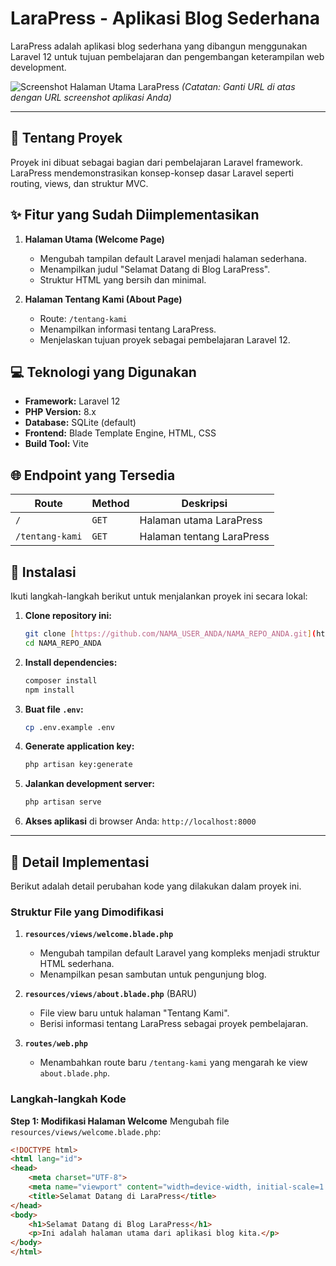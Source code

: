# LaraPress - Aplikasi Blog Sederhana

LaraPress adalah aplikasi blog sederhana yang dibangun menggunakan Laravel 12 untuk tujuan pembelajaran dan pengembangan keterampilan web development.

![Screenshot Halaman Utama LaraPress](URL_UNTUK_SCREENSHOT_HALAMAN_UTAMA_ANDA)
*(Catatan: Ganti URL di atas dengan URL screenshot aplikasi Anda)*

---

## 📝 Tentang Proyek

Proyek ini dibuat sebagai bagian dari pembelajaran Laravel framework. LaraPress mendemonstrasikan konsep-konsep dasar Laravel seperti routing, views, dan struktur MVC.

## ✨ Fitur yang Sudah Diimplementasikan

1.  **Halaman Utama (Welcome Page)**
    * Mengubah tampilan default Laravel menjadi halaman sederhana.
    * Menampilkan judul "Selamat Datang di Blog LaraPress".
    * Struktur HTML yang bersih dan minimal.

2.  **Halaman Tentang Kami (About Page)**
    * Route: `/tentang-kami`
    * Menampilkan informasi tentang LaraPress.
    * Menjelaskan tujuan proyek sebagai pembelajaran Laravel 12.

## 💻 Teknologi yang Digunakan

* **Framework:** Laravel 12
* **PHP Version:** 8.x
* **Database:** SQLite (default)
* **Frontend:** Blade Template Engine, HTML, CSS
* **Build Tool:** Vite

## 🌐 Endpoint yang Tersedia

| Route          | Method | Deskripsi                |
| -------------- | ------ | ------------------------ |
| `/`            | `GET`  | Halaman utama LaraPress  |
| `/tentang-kami`| `GET`  | Halaman tentang LaraPress|

## 🚀 Instalasi

Ikuti langkah-langkah berikut untuk menjalankan proyek ini secara lokal:

1.  **Clone repository ini:**
    ```bash
    git clone [https://github.com/NAMA_USER_ANDA/NAMA_REPO_ANDA.git](https://github.com/NAMA_USER_ANDA/NAMA_REPO_ANDA.git)
    cd NAMA_REPO_ANDA
    ```

2.  **Install dependencies:**
    ```bash
    composer install
    npm install
    ```

3.  **Buat file `.env`:**
    ```bash
    cp .env.example .env
    ```

4.  **Generate application key:**
    ```bash
    php artisan key:generate
    ```

5.  **Jalankan development server:**
    ```bash
    php artisan serve
    ```

6.  **Akses aplikasi** di browser Anda: `http://localhost:8000`

---

## 🔧 Detail Implementasi

Berikut adalah detail perubahan kode yang dilakukan dalam proyek ini.

### Struktur File yang Dimodifikasi

1.  **`resources/views/welcome.blade.php`**
    * Mengubah tampilan default Laravel yang kompleks menjadi struktur HTML sederhana.
    * Menampilkan pesan sambutan untuk pengunjung blog.

2.  **`resources/views/about.blade.php`** (BARU)
    * File view baru untuk halaman "Tentang Kami".
    * Berisi informasi tentang LaraPress sebagai proyek pembelajaran.

3.  **`routes/web.php`**
    * Menambahkan route baru `/tentang-kami` yang mengarah ke view `about.blade.php`.

### Langkah-langkah Kode

**Step 1: Modifikasi Halaman Welcome**
Mengubah file `resources/views/welcome.blade.php`:

```html
<!DOCTYPE html>
<html lang="id">
<head>
    <meta charset="UTF-8">
    <meta name="viewport" content="width=device-width, initial-scale=1.0">
    <title>Selamat Datang di LaraPress</title>
</head>
<body>
    <h1>Selamat Datang di Blog LaraPress</h1>
    <p>Ini adalah halaman utama dari aplikasi blog kita.</p>
</body>
</html>
